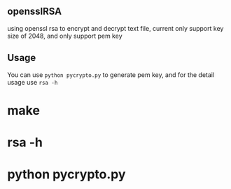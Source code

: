 opensslRSA
--------------
using openssl rsa to encrypt and decrypt text file, current only support key size of 2048,
and only support pem key

Usage
--------------
You can use `python pycrypto.py` to generate pem key, and for the detail usage use `rsa -h`

  # make
  # rsa -h
  # python pycrypto.py
